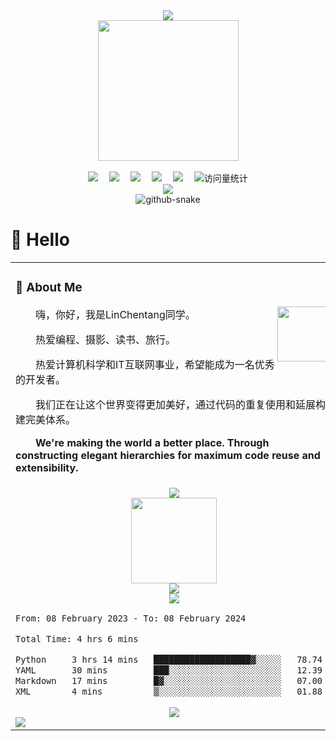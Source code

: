 <div align="center">
  
  <!-- dynamic typing effect 动态打字效果 -->
  <div>
    <a href="https://blog.sunguoqi.com/">
      <img src="https://readme-typing-svg.demolab.com?font=Fira+Code&pause=1000&width=435&lines=print(%22Hello%2C%20World%22);LinChentang同学祝您今天愉快!&center=true&size=27" />
    </a>
  </div>

  <!-- knock code pictures 敲代码的图片 -->
  <picture>
    <source media="(prefers-color-scheme: dark)" srcset="https://cdn.jsdelivr.net/gh/LinChentang/LinChentang/assets/images/coding.gif" />
    <source media="(prefers-color-scheme: light)" srcset="https://cdn.jsdelivr.net/gh/LinChentang/LinChentang/assets/images/developer.svg" height="225px" />
    <img src="https://cdn.jsdelivr.net/gh/LinChentang/LinChentang/assets/images/coding.gif" />
  </picture>

  <!-- for beauty 留个空行好看点 -->
  <div>&nbsp;</div>
  
  <!-- profile logo 个人资料徽标 -->
  <div>
    <a href="https://www.youtube.com/feed/you"><img src="https://img.shields.io/badge/YouTube-油管-c32136" /></a>&emsp;
    <a href="https://mp.weixin.qq.com/mp/profile_ext?action=home&__biz=Mzg5OTc0MjcxNQ==&scene=124#wechat_redirect"><img src="https://img.shields.io/badge/WeChat-微信-07c160" /></a>&emsp;
    <a href="https://space.bilibili.com/346629528?spm_id_from=333.1007.0.0"><img src="https://img.shields.io/badge/Bilibili-B站-ff69b4" /></a>&emsp;
    <a href="https://blog.csdn.net/weixin_64266899?spm=1011.2124.3001.5343"><img src="https://img.shields.io/badge/CSDN-论坛-c32136" /></a>&emsp;
    <a href="https://www.zhihu.com/people/yu-chen-63-69-85"><img src="https://img.shields.io/badge/Zhihu-知乎-blue" /></a>&emsp;
    <!-- visitor statistics logo 访问量统计徽标 -->
    <img src="https://komarev.com/ghpvc/?username=LinChentang&label=Views&color=0e75b6&style=flat" alt="访问量统计" />
    <div align="center"> <img src="https://komarev.com/ghpvc/?username=LinChentang&color=green"/> </div>
  </div>

  <!-- Snake Code Contribution Map 贪吃蛇代码贡献图 -->
  <picture>
    <source media="(prefers-color-scheme: dark)" srcset="https://cdn.jsdelivr.net/gh/LinChentang/LinChentang/profile-snake-contrib/github-contribution-grid-snake-dark.svg" />
    <source media="(prefers-color-scheme: light)" srcset="https://cdn.jsdelivr.net/gh/LinChentang/LinChentang/profile-snake-contrib/github-contribution-grid-snake.svg" />
    <img alt="github-snake" src="https://cdn.jsdelivr.net/gh/LinChentang/LinChentang/profile-snake-contrib/github-contribution-grid-snake-dark.svg" />
  </picture>

</div>


#  🙋 Hello

<table>
  
<tr><td>

### 🤺 About Me

<img align="right" width="88" src="https://cdn.jsdelivr.net/gh/LinChentang/LinChentang/assets/images/steven.png" />

<p>&emsp;&emsp;嗨，你好，我是LinChentang同学。</p>
<p>&emsp;&emsp;热爱编程、摄影、读书、旅行。</p>
<p>&emsp;&emsp;热爱计算机科学和IT互联网事业，希望能成为一名优秀的开发者。</p>
<p>&emsp;&emsp;我们正在让这个世界变得更加美好，通过代码的重复使用和延展构建完美体系。</p>
<p><strong>&emsp;&emsp;We're making the world a better place. Through constructing elegant hierarchies for maximum code reuse and extensibility.</strong></p>

</td></tr>

<tr><td>

<!-- ########################################## 分割 

<!-- GitHub 数据统计 -->
<div align="center">
    <img  src="https://github-readme-stats-git-masterrstaa-rickstaa.vercel.app/api/top-langs/?username=LinChentang&hide_title=true&hide_border=true&layout=compact&langs_count=6&text_color=000&icon_color=fff&bg_color=0,52fa5a,4dfcff,c64dff&theme=graywhite" />
</div>

<div align="center">
    <img height="137px" src="https://github-readme-stats-git-masterrstaa-rickstaa.vercel.app/api?username=LinChentang&hide_title=true&hide_border=true&show_icons=trueline_height=21&text_color=000&icon_color=000&bg_color=0,ea6161,ffc64d,fffc4d,52fa5a&theme=graywhite" />
</div>

<!-- github-readme-streak-stats 连续提交代码天数记录 -->
<div align="center">
    <img  src="https://github-readme-streak-stats.herokuapp.com/?user=LinChentang&theme=dark&hide_border=true" />
</div>

<!-- GitHub 奖杯🏆 -->
<div align="center">
  <img  src="https://github-profile-trophy.vercel.app/?username=LinChentang&theme=gruvbox&row=1&column=7&no-frame=true&no-bg=true" />
</div>

<!--START_SECTION:waka-->

```txt
From: 08 February 2023 - To: 08 February 2024

Total Time: 4 hrs 6 mins

Python     3 hrs 14 mins   ███████████████████▓░░░░░   78.74 %
YAML       30 mins         ███░░░░░░░░░░░░░░░░░░░░░░   12.39 %
Markdown   17 mins         █▓░░░░░░░░░░░░░░░░░░░░░░░   07.00 %
XML        4 mins          ▒░░░░░░░░░░░░░░░░░░░░░░░░   01.88 %
```

<!--END_SECTION:waka-->

<!-- GitHub Activity Graph GitHub 活动图 -->
<div align="center">
    <img src="https://github-readme-activity-graph.vercel.app/graph?username=LinChentang&theme=github" />
</div>

<!-- profile-3d-contrib 3D贡献图-->
<picture>
  <source media="(prefers-color-scheme: dark)" srcset="https://cdn.jsdelivr.net/gh/LinChentang/LinChentang/profile-3d-contrib/profile-night-rainbow.svg" />
  <source media="(prefers-color-scheme: light)" srcset="https://cdn.jsdelivr.net/gh/LinChentang/LinChentang/profile-3d-contrib/profile-gitblock.svg" />
  <img src="https://cdn.jsdelivr.net/gh/LinChentang/LinChentang/profile-3d-contrib/profile-night-rainbow.svg" />
</picture>

</div>
